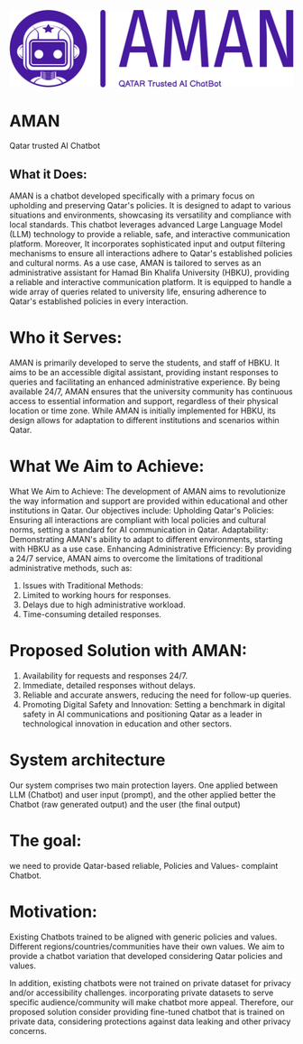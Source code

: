 ![logo](./assets/logo.png)
# AMAN
Qatar trusted AI Chatbot

## What it Does: 
AMAN is a chatbot developed specifically with a primary focus on upholding and preserving Qatar's policies. It is designed to adapt to various situations and environments, showcasing its versatility and compliance with local standards. This chatbot leverages advanced Large Language Model (LLM) technology to provide a reliable, safe, and interactive communication platform. Moreover, It incorporates sophisticated input and output filtering mechanisms to ensure all interactions adhere to Qatar's established policies and cultural norms.
As a use case,  AMAN is tailored to serves as an administrative assistant  for Hamad Bin Khalifa University (HBKU), providing a reliable and interactive communication platform. It is equipped to handle a wide array of queries related to university life, ensuring adherence to Qatar's established policies in every interaction.

# Who it Serves: 
AMAN is primarily developed to serve the students, and staff of HBKU. It aims to be an accessible digital assistant, providing instant responses to queries and facilitating an enhanced administrative experience. By being available 24/7, AMAN ensures that the university community has continuous access to essential information and support, regardless of their physical location or time zone. While AMAN is initially implemented for HBKU, its design allows for adaptation to different institutions and scenarios within Qatar.

# What We Aim to Achieve: 
What We Aim to Achieve: The development of AMAN aims to revolutionize the way information and support are provided within educational and other institutions in Qatar. Our objectives include:
Upholding Qatar's Policies: Ensuring all interactions are compliant with local policies and cultural norms, setting a standard for AI communication in Qatar.
Adaptability: Demonstrating AMAN's ability to adapt to different environments, starting with HBKU as a use case.
Enhancing Administrative Efficiency: By providing a 24/7 service, AMAN aims to overcome the limitations of traditional administrative methods, such as:
1) Issues with Traditional Methods:
2) Limited to working hours for responses.
3) Delays due to high administrative workload.
4) Time-consuming detailed responses.
# Proposed Solution with AMAN:
1) Availability for requests and responses 24/7.
2) Immediate, detailed responses without delays.
3) Reliable and accurate answers, reducing the need for follow-up queries.
4) Promoting Digital Safety and Innovation: Setting a benchmark in digital safety in AI communications and positioning Qatar as a leader in technological innovation in education and other sectors.

# System architecture
Our system comprises two main protection layers. One applied between LLM (Chatbot) and user input (prompt), and the other applied better the Chatbot (raw generated output)  and  the user (the final output)

# The goal: 
we need to provide Qatar-based reliable, Policies and Values- complaint Chatbot.

# Motivation: 
Existing Chatbots trained to be aligned with generic policies and values. Different regions/countries/communities have their own values. We aim to provide a chatbot variation that developed considering Qatar policies and values. 

In addition, existing chatbots were not trained on private dataset for privacy and/or accessibility challenges. incorporating private datasets to serve specific audience/community will make chatbot more appeal.
Therefore, our proposed solution consider providing fine-tuned chatbot that is trained on private data, considering protections against data leaking and other privacy concerns.
